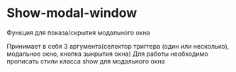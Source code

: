 # Show-modal-window
Функция для показа/скрытия модального окна

Принимает в себя 3 аргумента(селектор триггера (один или несколько), модальное окно, кнопка зыкрытия окна)
Для работы необходимо прописать стили класса show для модального окна
